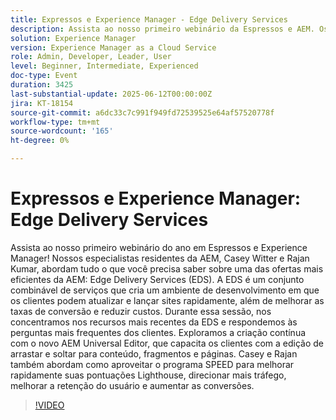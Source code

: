 ```yaml
---
title: Expressos e Experience Manager - Edge Delivery Services
description: Assista ao nosso primeiro webinário da Espressos e AEM. Os especialistas Casey e Rajan abordam o Edge Delivery Services, Universal Editor e SPEED para aumentar a velocidade do site, as conversões e a facilidade de edição.
solution: Experience Manager
version: Experience Manager as a Cloud Service
role: Admin, Developer, Leader, User
level: Beginner, Intermediate, Experienced
doc-type: Event
duration: 3425
last-substantial-update: 2025-06-12T00:00:00Z
jira: KT-18154
source-git-commit: a6dc33c7c991f949fd72539525e64af57520778f
workflow-type: tm+mt
source-wordcount: '165'
ht-degree: 0%

---
```



# Expressos e Experience Manager: Edge Delivery Services

Assista ao nosso primeiro webinário do ano em Espressos e Experience Manager! Nossos especialistas residentes da AEM, Casey Witter e Rajan Kumar, abordam tudo o que você precisa saber sobre uma das ofertas mais eficientes da AEM: Edge Delivery Services (EDS). A EDS é um conjunto combinável de serviços que cria um ambiente de desenvolvimento em que os clientes podem atualizar e lançar sites rapidamente, além de melhorar as taxas de conversão e reduzir custos. Durante essa sessão, nos concentramos nos recursos mais recentes da EDS e respondemos às perguntas mais frequentes dos clientes. Exploramos a criação contínua com o novo AEM Universal Editor, que capacita os clientes com a edição de arrastar e soltar para conteúdo, fragmentos e páginas. Casey e Rajan também abordam como aproveitar o programa SPEED para melhorar rapidamente suas pontuações Lighthouse, direcionar mais tráfego, melhorar a retenção do usuário e aumentar as conversões.

>[!VIDEO](https://video.tv.adobe.com/v/3459033/?learn=on&enablevpops)
